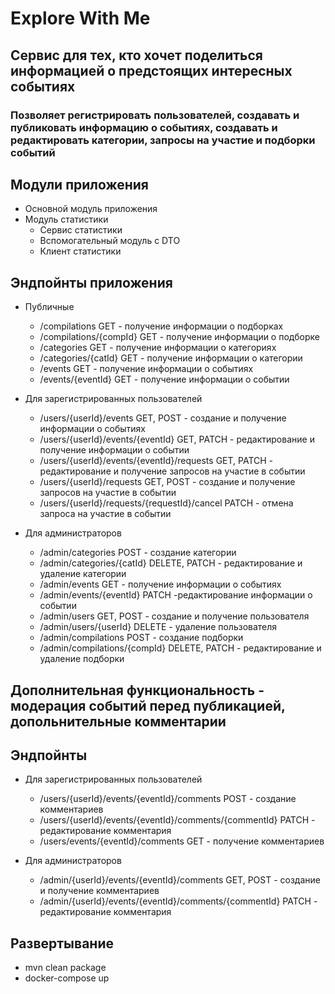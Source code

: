 # Explore With Me
## Сервис для тех, кто хочет поделиться информацией о предстоящих интересных событиях
### Позволяет регистрировать пользователей, создавать и публиковать информацию о событиях, создавать и редактировать категории, запросы на участие и подборки событий

## Модули приложения
- Основной модуль приложения
- Модуль статистики
  - Сервис статистики
  - Вспомогательный модуль с DTO
  - Клиент статистики

## Эндпойнты приложения
- Публичные
  - /compilations GET - получение информации о подборках
  - /compilations/{compId} GET - получение информации о подборке
  - /categories GET - получение информации о категориях
  - /categories/{catId} GET - получение информации о категории
  - /events GET - получение информации о событиях
  - /events/{eventId} GET - получение информации о событии
    
 - Для зарегистрированных пользователей
   - /users/{userId}/events GET, POST - создание и получение информации о событиях
   - /users/{userId}/events/{eventId} GET, PATCH - редактирование и получение информации о событии
   - /users/{userId}/events/{eventId}/requests GET, PATCH - редактирование и получение запросов на участие в событии
   - /users/{userId}/requests GET, POST - создание и получение запросов на участие в событии
   - /users/{userId}/requests/{requestId}/cancel PATCH - отмена запроса на участие в событии
  
 - Для администраторов
   - /admin/categories POST - создание категории
   - /admin/categories/{catId} DELETE, PATCH - редактирование и удаление категории
   - /admin/events GET - получение информации о событиях
   - /admin/events/{eventId} PATCH -редактирование информации о событии
   - /admin/users GET, POST - создание и получение пользователя
   - /admin/users/{userId} DELETE - удаление пользователя
   - /admin/compilations POST - создание подборки
   - /admin/compilations/{compId} DELETE, PATCH - редактирование и удаление подборки
  
## Дополнительная функциональность - модерация событий перед публикацией, допольнительные комментарии
## Эндпойнты

 - Для зарегистрированных пользователей
   - /users/{userId}/events/{eventId}/comments POST - создание комментариев
   - /users/{userId}/events/{eventId}/comments/{commentId} PATCH - редактирование комментария
   - /users/events/{eventId}/comments GET - получение комментариев

 - Для администраторов
   - /admin/{userId}/events/{eventId}/comments GET, POST - создание и получение комментариев
   - /admin/{userId}/events/{eventId}/comments/{commentId} PATCH - редактирование комментария

## Развертывание

 - mvn clean package
 - docker-compose up
